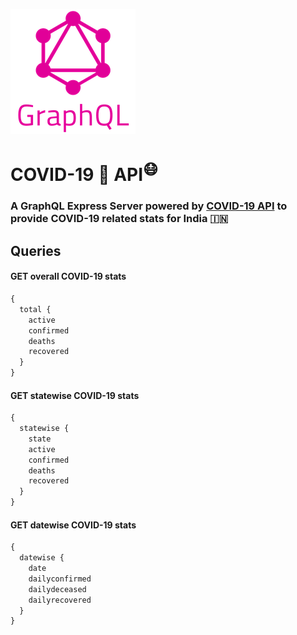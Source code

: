 ![logo](./graphql.png)

# COVID-19 🦠 API<sup>:mask:</sup>

### A GraphQL Express Server powered by [COVID-19 API]() to provide COVID-19 related stats for India :india:



## Queries

#### GET overall COVID-19 stats

```graphql
{ 
  total {
    active
    confirmed
    deaths
    recovered
  }
}
```

#### GET statewise COVID-19 stats

```graphql
{
  statewise {
    state
    active
    confirmed
    deaths
    recovered
  }
}
```

#### GET datewise COVID-19 stats

```graphql
{
  datewise {
    date
    dailyconfirmed
    dailydeceased
    dailyrecovered
  }
}

```
